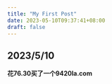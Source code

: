 ```yaml
---
title: "My First Post"
date: 2023-05-10T09:37:41+08:00
draft: false
---
```

## 2023/5/10

**花76.30买了一个9420la.com**

